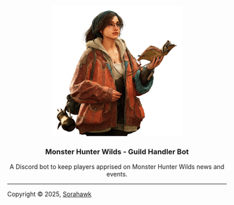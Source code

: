 <div align="center">
  <a href="https://github.com/Sorahawk/handler-discord-bot/">
    <img src="images/alma.png" alt="Project Logo" width="300" height="300">
  </a>
  <h3 align="center">Monster Hunter Wilds - Guild Handler Bot</h3>
  <p align="center">
    A Discord bot to keep players apprised on Monster Hunter Wilds news and events.
  </p>
</div>

---

Copyright © 2025, [Sorahawk](https://github.com/Sorahawk)

